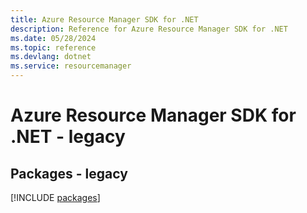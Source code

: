 ```yaml
---
title: Azure Resource Manager SDK for .NET
description: Reference for Azure Resource Manager SDK for .NET
ms.date: 05/28/2024
ms.topic: reference
ms.devlang: dotnet
ms.service: resourcemanager
---
```

# Azure Resource Manager SDK for .NET - legacy
## Packages - legacy
[!INCLUDE [packages](resource-manager-index.md)]